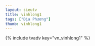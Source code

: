```yaml
---
layout: sieutv
title: vinhlong1
tags: ["Địa Phương"]
thumb: vinhlong1
---
```

{% include tvadv key="vn_vinhlong1" %}
